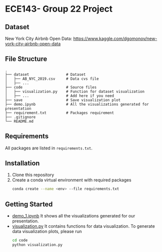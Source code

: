 # ECE143- Group 22 Project

## Dataset
New York City Airbnb Open Data: https://www.kaggle.com/dgomonov/new-york-city-airbnb-open-data

## File Structure
 ```
 .
 ├── dataset                 # Dataset
 │   ├── AB_NYC_2019.csv     # Data cvs file
 │   ├── ... 
 ├── code                    # Source files
 │   ├── visualization.py    # Function for dataset visualization
 │   ├── ...                 # Add here if you need
 ├── save                    # Save visualization plot
 ├── demo.ipynb              # All the visualizations generated for presentation
 ├── requirement.txt         # Packages requirement
 ├── .gitignore
 └── README.md
 
 ```

## Requirements
All packages are listed in `requirements.txt`.

## Installation
1. Clone this repository
2. Create a conda virtual environment with required packages
    ```bash
    conda create --name <env> --file requirements.txt
    ```

## Getting Started
* [demo_1.ipynb](demo_1.ipynb) It shows all the visualizations generated for our presentation.
* [visualization.py](code/visualization.py) It contains functions for data visualization. To generate data visualization
plots, please run
    ```bash
    cd code
    python visualization.py 
    ```
